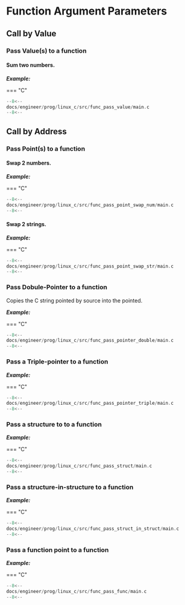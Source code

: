 # Function Argument Parameters

## Call by Value

### Pass Value(s) to a function

#### Sum two numbers.

***Example:***

=== "C"

``` c linenums="1"
--8<--
docs/engineer/prog/linux_c/src/func_pass_value/main.c
--8<--
```

## Call by Address

### Pass Point(s) to a function

#### Swap 2 numbers.

***Example:***

=== "C"

``` c linenums="1"
--8<--
docs/engineer/prog/linux_c/src/func_pass_point_swap_num/main.c
--8<--
```

#### Swap 2 strings.


***Example:***

=== "C"

``` c linenums="1"
--8<--
docs/engineer/prog/linux_c/src/func_pass_point_swap_str/main.c
--8<--
```

### Pass Dobule-Pointer to a function

Copies the C string pointed by source into the pointed.

***Example:***

=== "C"

``` c linenums="1"
--8<--
docs/engineer/prog/linux_c/src/func_pass_pointer_double/main.c
--8<--
```

### Pass a Triple-pointer to a function

***Example:***

=== "C"

``` c linenums="1"
--8<--
docs/engineer/prog/linux_c/src/func_pass_pointer_triple/main.c
--8<--
```

### Pass a structure to to a function

***Example:***

=== "C"

``` c linenums="1"
--8<--
docs/engineer/prog/linux_c/src/func_pass_struct/main.c
--8<--
```

### Pass a structure-in-structure to a function

***Example:***

=== "C"

``` c linenums="1"
--8<--
docs/engineer/prog/linux_c/src/func_pass_struct_in_struct/main.c
--8<--
```

### Pass a function point to a function

***Example:***

=== "C"


``` c linenums="1" hl_lines="37-38"
--8<--
docs/engineer/prog/linux_c/src/func_pass_func/main.c
--8<--
```
